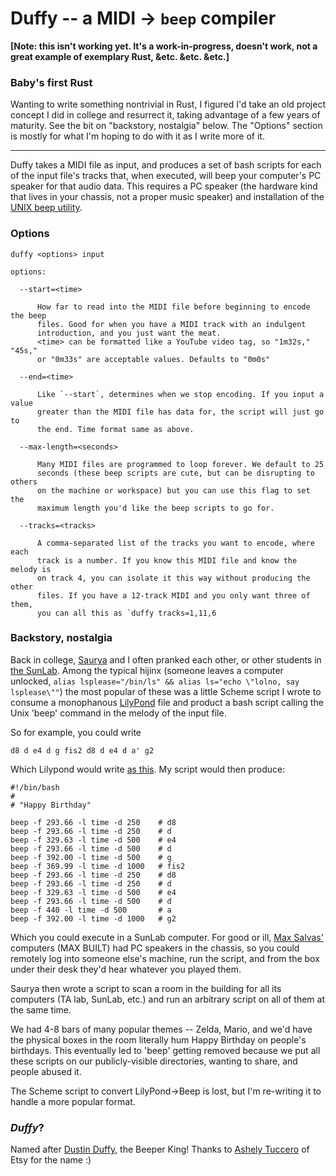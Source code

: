 # Duffy -- a MIDI -> `beep` compiler

**\[Note: this isn't working yet. It's a work-in-progress, doesn't work, not a
great example of exemplary Rust, &etc.  &etc. &etc.\]**

### Baby's first Rust

Wanting to write something nontrivial in Rust, I figured I'd take an old project
concept I did in college and resurrect it, taking advantage of a few years of
maturity. See the bit on "backstory, nostalgia" below. The "Options" section is
mostly for what I'm hoping to do with it as I write more of it.

---

Duffy takes a MIDI file as input, and produces a set of bash scripts for each
of the input file's tracks that, when executed, will beep your computer's PC
speaker for that audio data. This requires a PC speaker (the hardware kind that
lives in your chassis, not a proper music speaker) and installation of the
[UNIX beep utility][7].

### Options

    duffy <options> input

    options:
      
      --start=<time>

          How far to read into the MIDI file before beginning to encode the beep
          files. Good for when you have a MIDI track with an indulgent
          introduction, and you just want the meat.
          <time> can be formatted like a YouTube video tag, so "1m32s," "45s,"
          or "0m33s" are acceptable values. Defaults to "0m0s"

      --end=<time>
          
          Like `--start`, determines when we stop encoding. If you input a value
          greater than the MIDI file has data for, the script will just go to
          the end. Time format same as above.

      --max-length=<seconds>
          
          Many MIDI files are programmed to loop forever. We default to 25
          seconds (these beep scripts are cute, but can be disrupting to others
          on the machine or workspace) but you can use this flag to set the
          maximum length you'd like the beep scripts to go for.

      --tracks=<tracks>

          A comma-separated list of the tracks you want to encode, where each
          track is a number. If you know this MIDI file and know the melody is
          on track 4, you can isolate it this way without producing the other
          files. If you have a 12-track MIDI and you only want three of them,
          you can all this as `duffy tracks=1,11,6


### Backstory, nostalgia

Back in college, [Saurya][1] and I often pranked each other, or other students
in [the SunLab][2]. Among the typical hijinx (someone leaves a computer
unlocked, `alias lsplease="/bin/ls" && alias ls="echo \"lolno, say lsplease\""`)
the most popular of these was a little Scheme script I wrote to consume a monophanous
[LilyPond][3] file and product a bash script calling the Unix 'beep' command in
the melody of the input file.

So for example, you could write

    d8 d e4 d g fis2 d8 d e4 d a' g2

Which Lilypond would write [as this][8]. My script would then produce:

    #!/bin/bash
    #
    # "Happy Birthday"
    
    beep -f 293.66 -l time -d 250    # d8
    beep -f 293.66 -l time -d 250    # d
    beep -f 329.63 -l time -d 500    # e4
    beep -f 293.66 -l time -d 500    # d
    beep -f 392.00 -l time -d 500    # g
    beep -f 369.99 -l time -d 1000   # fis2
    beep -f 293.66 -l time -d 250    # d8
    beep -f 293.66 -l time -d 250    # d
    beep -f 329.63 -l time -d 500    # e4
    beep -f 293.66 -l time -d 500    # d
    beep -f 440 -l time -d 500       # a
    beep -f 392.00 -l time -d 1000   # g2

Which you could execute in a SunLab computer. For good or ill, [Max Salvas'][4]
computers (MAX BUILT) had PC speakers in the chassis, so you could remotely log
into someone else's machine, run the script, and from the box under their desk
they'd hear whatever you played them.

Saurya then wrote a script to scan a room in the building for all its computers
(TA lab, SunLab, etc.) and run an arbitrary script on all of them at the same
time.

We had 4-8 bars of many popular themes -- Zelda, Mario, and we'd have the
physical boxes in the room literally hum Happy Birthday on people's birthdays.
This eventually led to 'beep' getting removed because we put all these scripts
on our publicly-visible directories, wanting to share, and people abused it.

The Scheme script to convert LilyPond->Beep is lost, but I'm re-writing
it to handle a more popular format.

### _Duffy_?

Named after [Dustin Duffy][5], the Beeper King! Thanks to [Ashely Tuccero][6] of
Etsy for the name :)

   [1]: https://github.com/saurya
   [2]: http://cs.brown.edu/about/rooms/sunlab/
   [3]: http://lilypond.org/
   [4]: http://cs.brown.edu/people/staff/mls/
   [5]: http://www.quotefully.com/tvshow/30+Rock/Dennis+Duffy
   [6]: https://twitter.com/uccero/status/398165936827412480
   [7]: http://www.johnath.com/beep/
   [8]: http://paul-meier.github.io/Duffy/pages/lily-output.png
